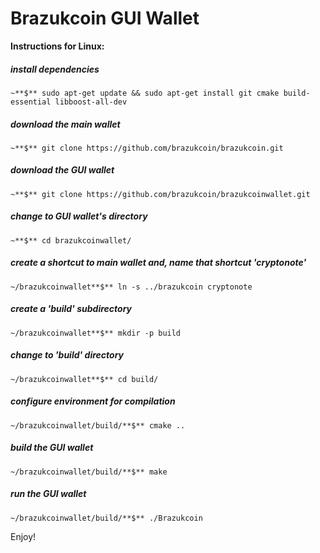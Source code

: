 
# Brazukcoin GUI Wallet


**Instructions for Linux:**

##### install dependencies
` ~**$** sudo apt-get update && sudo apt-get install git cmake build-essential libboost-all-dev `

##### download the main wallet
` ~**$** git clone https://github.com/brazukcoin/brazukcoin.git `

##### download the GUI wallet
` ~**$** git clone https://github.com/brazukcoin/brazukcoinwallet.git `

##### change to GUI wallet's directory
` ~**$** cd brazukcoinwallet/ `

##### create a shortcut to main wallet and, name that shortcut 'cryptonote'
` ~/brazukcoinwallet**$** ln -s ../brazukcoin cryptonote `

##### create a 'build' subdirectory
` ~/brazukcoinwallet**$** mkdir -p build `

##### change to 'build' directory
` ~/brazukcoinwallet**$** cd build/ `

##### configure environment for compilation
` ~/brazukcoinwallet/build/**$** cmake .. `

##### build the GUI wallet
` ~/brazukcoinwallet/build/**$** make `

##### run the GUI wallet
` ~/brazukcoinwallet/build/**$** ./Brazukcoin `


Enjoy!
